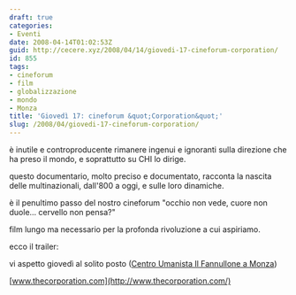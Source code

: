 ```yaml
---
draft: true
categories:
- Eventi
date: 2008-04-14T01:02:53Z
guid: http://cecere.xyz/2008/04/14/giovedi-17-cineforum-corporation/
id: 855
tags:
- cineforum
- film
- globalizzazione
- mondo
- Monza
title: 'Giovedì 17: cineforum &quot;Corporation&quot;'
slug: /2008/04/giovedi-17-cineforum-corporation/
---
```


è inutile e controproducente rimanere ingenui e ignoranti sulla direzione che ha preso il mondo, e soprattutto su CHI lo dirige.
  
questo documentario, molto preciso e documentato, racconta la nascita delle multinazionali, dall'800 a oggi, e sulle loro dinamiche.
  
è il penultimo passo del nostro cineforum "occhio non vede, cuore non duole… cervello non pensa?"
  
film lungo ma necessario per la profonda rivoluzione a cui aspiriamo.

ecco il trailer:

vi aspetto giovedì al solito posto ([Centro Umanista Il Fannullone a Monza](http://www.ilfannullone.it/spazio/cartina/))

[www.thecorporation.com](http://www.thecorporation.com/)